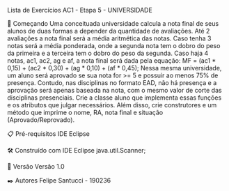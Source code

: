 Lista de Exercícios AC1 - Etapa 5 - UNIVERSIDADE

🚀 Começando 
Uma conceituada universidade calcula a nota final de seus alunos de duas formas a depender da quantidade de avaliações.
Até 2 avaliações a nota final será a média aritmética das notas. Caso tenha 3 notas será a média ponderada, onde a segunda nota tem o dobro do peso da primeira e a terceira tem o dobro do peso da segunda.
Caso haja 4 notas, ac1, ac2, ag e af, a nota final será dada pela equação:
MF = (ac1 * 0,15) + (ac2 * 0,30) + (ag * 0,10) + (af * 0,45);
Nessa mesma universidade, um aluno será aprovado se sua nota for >= 5 e possuir ao menos 75% de presença. Contudo, nas disciplinas no formato EAD, não há presença e a aprovação será apenas baseada na nota, com o mesmo valor de corte das disciplinas presenciais.
Crie a classe aluno que implementa essas funções e os atributos que julgar necessários. Além disso, crie construtores e um método que imprime o nome, RA, nota final e situação (Aprovado/Reprovado).

📋 Pré-requisitos IDE Eclipse

🛠️ Construído com IDE Eclipse
java.util.Scanner;

📌 Versão Versão 1.0

✒️ Autores 
Felipe Santucci - 190236
